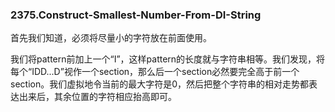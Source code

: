 ### 2375.Construct-Smallest-Number-From-DI-String

首先我们知道，必须将尽量小的字符放在前面使用。

我们将pattern前加上一个“I”，这样pattern的长度就与字符串相等。我们发现，将每个“IDD...D”视作一个section，那么后一个section必然要完全高于前一个section。我们虚拟地令当前的最大字符是0，然后把整个字符串的相对走势都表达出来后，其余位置的字符相应抬高即可。
